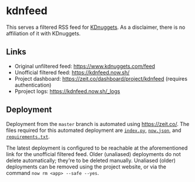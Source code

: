 # kdnfeed
This serves a filtered RSS feed for [KDnuggets](https://www.kdnuggets.com/).
As a disclaimer, there is no affiliation of it with KDnuggets.

## Links
* Original unfiltered feed: https://www.kdnuggets.com/feed
* Unofficial filtered feed: https://kdnfeed.now.sh/
* Project dashboard: https://zeit.co/dashboard/project/kdnfeed (requires authentication)
* Pproject logs: https://kdnfeed.now.sh/_logs

## Deployment
Deployment from the `master` branch is automated using https://zeit.co/.
The files required for this automated deployment are [`index.py`](index.py), [`now.json`](now.json), and
[`requirements.txt`](requirements.txt).

The latest deployment is configured to be reachable at the aforementioned link for the unofficial filtered feed.
Older (unaliased) deployments do not delete automatically; they're to be deleted manually.
Unaliased (older) deployments can be removed using the project website, or via the command `now rm <app> --safe --yes`.
